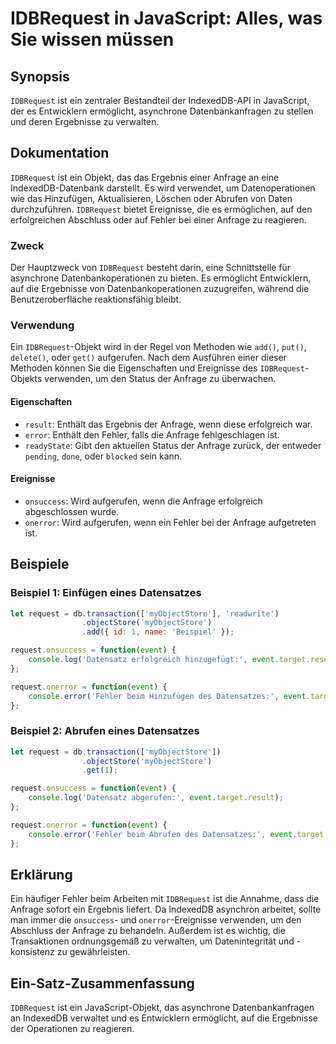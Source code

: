 <!--
Meta Description: # IDBRequest in JavaScript: Alles, was Sie wissen müssen ## Synopsis `IDBRequest` ist ein zentraler Bestandteil der IndexedDB-API in JavaScript, der e...
Meta Keywords: der, die, anfrage, idbrequest, ein
-->

# IDBRequest in JavaScript: Alles, was Sie wissen müssen

## Synopsis
`IDBRequest` ist ein zentraler Bestandteil der IndexedDB-API in JavaScript, der es Entwicklern ermöglicht, asynchrone Datenbankanfragen zu stellen und deren Ergebnisse zu verwalten.

## Dokumentation
`IDBRequest` ist ein Objekt, das das Ergebnis einer Anfrage an eine IndexedDB-Datenbank darstellt. Es wird verwendet, um Datenoperationen wie das Hinzufügen, Aktualisieren, Löschen oder Abrufen von Daten durchzuführen. `IDBRequest` bietet Ereignisse, die es ermöglichen, auf den erfolgreichen Abschluss oder auf Fehler bei einer Anfrage zu reagieren.

### Zweck
Der Hauptzweck von `IDBRequest` besteht darin, eine Schnittstelle für asynchrone Datenbankoperationen zu bieten. Es ermöglicht Entwicklern, auf die Ergebnisse von Datenbankoperationen zuzugreifen, während die Benutzeroberfläche reaktionsfähig bleibt.

### Verwendung
Ein `IDBRequest`-Objekt wird in der Regel von Methoden wie `add()`, `put()`, `delete()`, oder `get()` aufgerufen. Nach dem Ausführen einer dieser Methoden können Sie die Eigenschaften und Ereignisse des `IDBRequest`-Objekts verwenden, um den Status der Anfrage zu überwachen.

#### Eigenschaften
- `result`: Enthält das Ergebnis der Anfrage, wenn diese erfolgreich war.
- `error`: Enthält den Fehler, falls die Anfrage fehlgeschlagen ist.
- `readyState`: Gibt den aktuellen Status der Anfrage zurück, der entweder `pending`, `done`, oder `blocked` sein kann.

#### Ereignisse
- `onsuccess`: Wird aufgerufen, wenn die Anfrage erfolgreich abgeschlossen wurde.
- `onerror`: Wird aufgerufen, wenn ein Fehler bei der Anfrage aufgetreten ist.

## Beispiele
### Beispiel 1: Einfügen eines Datensatzes
```javascript
let request = db.transaction(['myObjectStore'], 'readwrite')
                .objectStore('myObjectStore')
                .add({ id: 1, name: 'Beispiel' });

request.onsuccess = function(event) {
    console.log('Datensatz erfolgreich hinzugefügt:', event.target.result);
};

request.onerror = function(event) {
    console.error('Fehler beim Hinzufügen des Datensatzes:', event.target.error);
};
```

### Beispiel 2: Abrufen eines Datensatzes
```javascript
let request = db.transaction(['myObjectStore'])
                .objectStore('myObjectStore')
                .get(1);

request.onsuccess = function(event) {
    console.log('Datensatz abgerufen:', event.target.result);
};

request.onerror = function(event) {
    console.error('Fehler beim Abrufen des Datensatzes:', event.target.error);
};
```

## Erklärung
Ein häufiger Fehler beim Arbeiten mit `IDBRequest` ist die Annahme, dass die Anfrage sofort ein Ergebnis liefert. Da IndexedDB asynchron arbeitet, sollte man immer die `onsuccess`- und `onerror`-Ereignisse verwenden, um den Abschluss der Anfrage zu behandeln. Außerdem ist es wichtig, die Transaktionen ordnungsgemäß zu verwalten, um Datenintegrität und -konsistenz zu gewährleisten.

## Ein-Satz-Zusammenfassung
`IDBRequest` ist ein JavaScript-Objekt, das asynchrone Datenbankanfragen an IndexedDB verwaltet und es Entwicklern ermöglicht, auf die Ergebnisse der Operationen zu reagieren.
